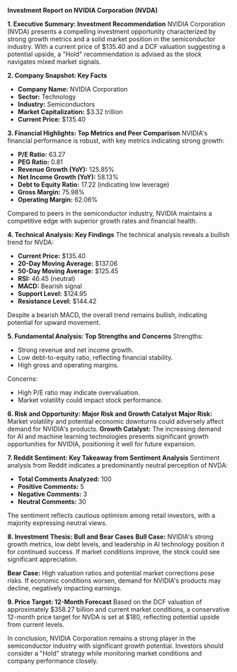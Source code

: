 **Investment Report on NVIDIA Corporation (NVDA)**

**1. Executive Summary: Investment Recommendation**
NVIDIA Corporation (NVDA) presents a compelling investment opportunity characterized by strong growth metrics and a solid market position in the semiconductor industry. With a current price of $135.40 and a DCF valuation suggesting a potential upside, a "Hold" recommendation is advised as the stock navigates mixed market signals.

**2. Company Snapshot: Key Facts**
- **Company Name:** NVIDIA Corporation
- **Sector:** Technology
- **Industry:** Semiconductors
- **Market Capitalization:** $3.32 trillion
- **Current Price:** $135.40

**3. Financial Highlights: Top Metrics and Peer Comparison**
NVIDIA's financial performance is robust, with key metrics indicating strong growth:
- **P/E Ratio:** 63.27
- **PEG Ratio:** 0.81
- **Revenue Growth (YoY):** 125.85%
- **Net Income Growth (YoY):** 58.13%
- **Debt to Equity Ratio:** 17.22 (indicating low leverage)
- **Gross Margin:** 75.98%
- **Operating Margin:** 62.06%

Compared to peers in the semiconductor industry, NVIDIA maintains a competitive edge with superior growth rates and financial health.

**4. Technical Analysis: Key Findings**
The technical analysis reveals a bullish trend for NVDA:
- **Current Price:** $135.40
- **20-Day Moving Average:** $137.06
- **50-Day Moving Average:** $125.45
- **RSI:** 46.45 (neutral)
- **MACD:** Bearish signal
- **Support Level:** $124.95
- **Resistance Level:** $144.42

Despite a bearish MACD, the overall trend remains bullish, indicating potential for upward movement.

**5. Fundamental Analysis: Top Strengths and Concerns**
Strengths:
- Strong revenue and net income growth.
- Low debt-to-equity ratio, reflecting financial stability.
- High gross and operating margins.

Concerns:
- High P/E ratio may indicate overvaluation.
- Market volatility could impact stock performance.

**6. Risk and Opportunity: Major Risk and Growth Catalyst**
**Major Risk:** Market volatility and potential economic downturns could adversely affect demand for NVIDIA's products.
**Growth Catalyst:** The increasing demand for AI and machine learning technologies presents significant growth opportunities for NVIDIA, positioning it well for future expansion.

**7. Reddit Sentiment: Key Takeaway from Sentiment Analysis**
Sentiment analysis from Reddit indicates a predominantly neutral perception of NVDA:
- **Total Comments Analyzed:** 100
- **Positive Comments:** 5
- **Negative Comments:** 3
- **Neutral Comments:** 30

The sentiment reflects cautious optimism among retail investors, with a majority expressing neutral views.

**8. Investment Thesis: Bull and Bear Cases**
**Bull Case:** NVIDIA's strong growth metrics, low debt levels, and leadership in AI technology position it for continued success. If market conditions improve, the stock could see significant appreciation.

**Bear Case:** High valuation ratios and potential market corrections pose risks. If economic conditions worsen, demand for NVIDIA's products may decline, negatively impacting earnings.

**9. Price Target: 12-Month Forecast**
Based on the DCF valuation of approximately $358.27 billion and current market conditions, a conservative 12-month price target for NVDA is set at $180, reflecting potential upside from current levels.

In conclusion, NVIDIA Corporation remains a strong player in the semiconductor industry with significant growth potential. Investors should consider a "Hold" strategy while monitoring market conditions and company performance closely.